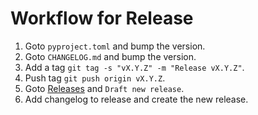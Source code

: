 # Workflow for Release

1. Goto `pyproject.toml` and bump the version.
2. Goto `CHANGELOG.md` and bump the version.
3. Add a tag `git tag -s "vX.Y.Z" -m "Release vX.Y.Z"`.
4. Push tag `git push origin vX.Y.Z`.
5. Goto [Releases] and `Draft new release`.
6. Add changelog to release and create the new release.

[Releases]: https://github.com/instructions-d-installation/installation-instruction/releases